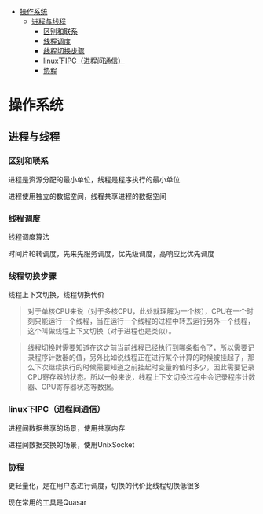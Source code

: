 * [操作系统](#%E6%93%8D%E4%BD%9C%E7%B3%BB%E7%BB%9F)
  * [进程与线程](#%E8%BF%9B%E7%A8%8B%E4%B8%8E%E7%BA%BF%E7%A8%8B)
    * [区别和联系](#%E5%8C%BA%E5%88%AB%E5%92%8C%E8%81%94%E7%B3%BB)
    * [线程调度](#%E7%BA%BF%E7%A8%8B%E8%B0%83%E5%BA%A6)
    * [线程切换步骤](#%E7%BA%BF%E7%A8%8B%E5%88%87%E6%8D%A2%E6%AD%A5%E9%AA%A4)
    * [linux下IPC（进程间通信）](#linux%E4%B8%8Bipc%E8%BF%9B%E7%A8%8B%E9%97%B4%E9%80%9A%E4%BF%A1)
    * [协程](#%E5%8D%8F%E7%A8%8B)


# 操作系统

## 进程与线程

### 区别和联系

进程是资源分配的最小单位，线程是程序执行的最小单位

进程使用独立的数据空间，线程共享进程的数据空间

### 线程调度

线程调度算法

时间片轮转调度，先来先服务调度，优先级调度，高响应比优先调度

### 线程切换步骤

线程上下文切换，线程切换代价

> 对于单核CPU来说（对于多核CPU，此处就理解为一个核），CPU在一个时刻只能运行一个线程，当在运行一个线程的过程中转去运行另外一个线程，这个叫做线程上下文切换（对于进程也是类似）。

> 线程切换时需要知道在这之前当前线程已经执行到哪条指令了，所以需要记录程序计数器的值，另外比如说线程正在进行某个计算的时候被挂起了，那么下次继续执行的时候需要知道之前挂起时变量的值时多少，因此需要记录CPU寄存器的状态。所以一般来说，线程上下文切换过程中会记录程序计数器、CPU寄存器状态等数据。

### linux下IPC（进程间通信）

进程间数据共享的场景，使用共享内存

进程间数据交换的场景，使用UnixSocket

### 协程

更轻量化，是在用户态进行调度，切换的代价比线程切换低很多

现在常用的工具是Quasar